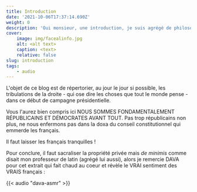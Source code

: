 ```yaml
---
title: Introduction
date: '2021-10-06T17:37:14.690Z'
weight: 0
description: 'Oui monsieur, une introduction, je suis agrégé de philosophie'
cover:
    image: img/facealinfo.jpg
    alt: <alt text>
    caption: <text>
    relative: false
slug: introduction
tags:
    - audio
---
```



L'objet de ce blog est de répertorier, au jour le jour si possible, les tribulations de la droite - qui ose dire les choses que tout le monde pense - dans ce début de campagne présidentielle.

Vous l'aurez bien compris ici NOUS SOMMES FONDAMENTALEMENT RÉPUBLICAINS ET DÉMOCRATES AVANT TOUT. Pas trop républicains non plus, ne nous enfermons pas dans la doxa du conseil constitutionnel qui emmerde les français.

Il faut laisser les français tranquilles !

Pour conclure, il faut sacraliser la propriété privée mais *de minimis* comme disait mon professeur de latin (agrégé lui aussi), alors je remercie DAVA pour cet extrait qui fait chaud au coeur et révèle le VRAI sentiment des VRAIS français :

{{< audio "dava-asmr" >}}
